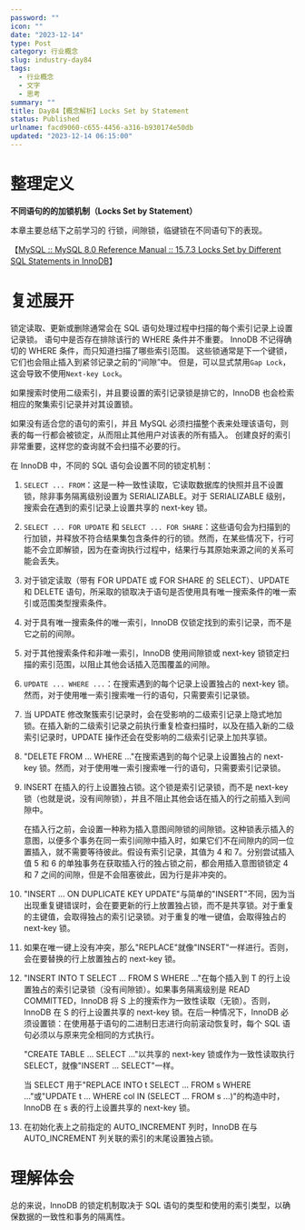 ```yaml
---
password: ""
icon: ""
date: "2023-12-14"
type: Post
category: 行业概念
slug: industry-day84
tags:
  - 行业概念
  - 文字
  - 思考
summary: ""
title: Day84【概念解析】Locks Set by Statement
status: Published
urlname: facd9060-c655-4456-a316-b930174e50db
updated: "2023-12-14 06:15:00"
---
```


# 整理定义

**不同语句的的加锁机制（Locks Set by Statement）**

本章主要总结下之前学习的 行锁，间隙锁，临键锁在不同语句下的表现。

【[MySQL :: MySQL 8.0 Reference Manual :: 15.7.3 Locks Set by Different SQL Statements in InnoDB](https://dev.mysql.com/doc/refman/8.0/en/innodb-locks-set.html)】

# 复述展开

锁定读取、更新或删除通常会在 SQL 语句处理过程中扫描的每个索引记录上设置记录锁。 语句中是否存在排除该行的 WHERE 条件并不重要。 InnoDB 不记得确切的 WHERE 条件，而只知道扫描了哪些索引范围。 这些锁通常是下一个键锁，它们也会阻止插入到紧邻记录之前的“间隙”中。 但是，可以显式禁用`Gap Lock`，这会导致不使用`Next-key Lock`。

如果搜索时使用二级索引，并且要设置的索引记录锁是排它的，InnoDB 也会检索相应的聚集索引记录并对其设置锁。

如果没有适合您的语句的索引，并且 MySQL 必须扫描整个表来处理该语句，则表的每一行都会被锁定，从而阻止其他用户对该表的所有插入。 创建良好的索引非常重要，这样您的查询就不会扫描不必要的行。

在 InnoDB 中，不同的 SQL 语句会设置不同的锁定机制：

1. `SELECT ... FROM`：这是一种一致性读取，它读取数据库的快照并且不设置锁，除非事务隔离级别设置为 SERIALIZABLE。对于 SERIALIZABLE 级别，搜索会在遇到的索引记录上设置共享的 next-key 锁。
2. `SELECT ... FOR UPDATE` 和 `SELECT ... FOR SHARE`：这些语句会为扫描到的行加锁，并释放不符合结果集包含条件的行的锁。然而，在某些情况下，行可能不会立即解锁，因为在查询执行过程中，结果行与其原始来源之间的关系可能会丢失。
3. 对于锁定读取（带有 FOR UPDATE 或 FOR SHARE 的 SELECT）、UPDATE 和 DELETE 语句，所采取的锁取决于语句是否使用具有唯一搜索条件的唯一索引或范围类型搜索条件。
4. 对于具有唯一搜索条件的唯一索引，InnoDB 仅锁定找到的索引记录，而不是它之前的间隙。
5. 对于其他搜索条件和非唯一索引，InnoDB 使用间隙锁或 next-key 锁锁定扫描的索引范围，以阻止其他会话插入范围覆盖的间隙。
6. `UPDATE ... WHERE ...`：在搜索遇到的每个记录上设置独占的 next-key 锁。然而，对于使用唯一索引搜索唯一行的语句，只需要索引记录锁。
7. 当 UPDATE 修改聚簇索引记录时，会在受影响的二级索引记录上隐式地加锁。在插入新的二级索引记录之前执行重复检查扫描时，以及在插入新的二级索引记录时，UPDATE 操作还会在受影响的二级索引记录上加共享锁。
8. "DELETE FROM ... WHERE ..."在搜索遇到的每个记录上设置独占的 next-key 锁。然而，对于使用唯一索引搜索唯一行的语句，只需要索引记录锁。
9. INSERT 在插入的行上设置独占锁。这个锁是索引记录锁，而不是 next-key 锁（也就是说，没有间隙锁），并且不阻止其他会话在插入的行之前插入到间隙中。

   在插入行之前，会设置一种称为插入意图间隙锁的间隙锁。这种锁表示插入的意图，以便多个事务在同一索引间隙中插入时，如果它们不在间隙内的同一位置插入，就不需要等待彼此。假设有索引记录，其值为 4 和 7。分别尝试插入值 5 和 6 的单独事务在获取插入行的独占锁之前，都会用插入意图锁锁定 4 和 7 之间的间隙，但是不会阻塞彼此，因为行是非冲突的。

10. "INSERT ... ON DUPLICATE KEY UPDATE"与简单的"INSERT"不同，因为当出现重复键错误时，会在要更新的行上放置独占锁，而不是共享锁。对于重复的主键值，会取得独占的索引记录锁。对于重复的唯一键值，会取得独占的 next-key 锁。
11. 如果在唯一键上没有冲突，那么"REPLACE"就像"INSERT"一样进行。否则，会在要替换的行上放置独占的 next-key 锁。
12. "INSERT INTO T SELECT ... FROM S WHERE ..."在每个插入到 T 的行上设置独占的索引记录锁（没有间隙锁）。如果事务隔离级别是 READ COMMITTED，InnoDB 将 S 上的搜索作为一致性读取（无锁）。否则，InnoDB 在 S 的行上设置共享的 next-key 锁。在后一种情况下，InnoDB 必须设置锁：在使用基于语句的二进制日志进行向前滚动恢复时，每个 SQL 语句必须以与原来完全相同的方式执行。

    "CREATE TABLE ... SELECT ..."以共享的 next-key 锁或作为一致性读取执行 SELECT，就像"INSERT ... SELECT"一样。

    当 SELECT 用于"REPLACE INTO t SELECT ... FROM s WHERE ..."或"UPDATE t ... WHERE col IN (SELECT ... FROM s ...)"的构造中时，InnoDB 在 s 表的行上设置共享的 next-key 锁。

13. 在初始化表上之前指定的 AUTO_INCREMENT 列时，InnoDB 在与 AUTO_INCREMENT 列关联的索引的末尾设置独占锁。

# 理解体会

总的来说，InnoDB 的锁定机制取决于 SQL 语句的类型和使用的索引类型，以确保数据的一致性和事务的隔离性。
